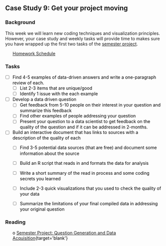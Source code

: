 





## Case Study 9: Get your project moving 
### Background 

This week we will learn new coding techniques and visualization principles.  However, your case study and weekly tasks will provide time to makes sure you have wrapped up the first two tasks of the [semester project](https://byuistats.github.io/M335/project.html).

 * [Homework Schedule](../homework_schedule.html)






### Tasks


<style>
ul {
   color: black;
   list-style-type: none;
   list-style-position: outside;

}

</style>


* [ ] Find 4-5 examples of data-driven answers and write a one-paragraph review of each.
    * [ ] List 2-3 items that are unique/good
    * [ ] Identify 1 issue with the each example
* [ ] Develop a data driven question
    * [ ] Get feedback from 5-10 people on their interest in your question and summarize this feedback
    * [ ] Find other examples of people addressing your question
    * [ ] Present your question to a data scientist to get feedback on the quality of the question and if it can be addressed in 2-months.
* [ ] Build an interactive document that has links to sources with a description of the quality of each
    * [ ] Find 3-5 potential data sources (that are free) and document some information about the source
    * [ ] Build an R script that reads in and formats the data for analysis
    * [ ] Write a short summary of the read in process and some coding secrets you learned
    * [ ] Include 2-3 quick visualizations that you used to check the quality of your data
    * [ ] Summarize the limitations of your final compiled data in addressing your original question


### Reading

* o [Semester Project: Question Generation and Data Acquisition](https://byuistats.github.io/M335/project.html){target='blank'}



